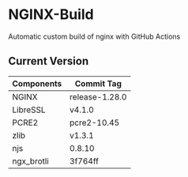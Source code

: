 # NGINX-Build
Automatic custom build of nginx with GitHub Actions

## Current Version
| Components | Commit Tag |
|--|--|
| NGINX | release-1.28.0 |
| LibreSSL | v4.1.0 |
| PCRE2 | pcre2-10.45 |
| zlib | v1.3.1 |
| njs | 0.8.10 |
| ngx_brotli | 3f764ff |
